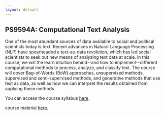```yaml
---
layout: default
---
```


## PS9594A: Computational Text Analysis
One of the most abundant sources of data available to social and political scientists today is text. Recent advances in Natural Language Processing (NLP) have spearheaded a text-as-data revolution, which has led social scientists to seek out new means of analyzing text data at scale. In this course, we will the learn intuition behind--and how to implement--different computational methods to process, analyze, and classify text. The course will cover Bag-of-Words (BoW) approaches, unsupervised methods, supervised and semi-supervised methods, and generative methods that use text as data, as well as how we can interpret the results obtained from applying these methods. 

You can access the course syllabus [here](https://svallejovera.github.io/files/rage_in_machine.pdf).

course material [here](https://website-name.com).

